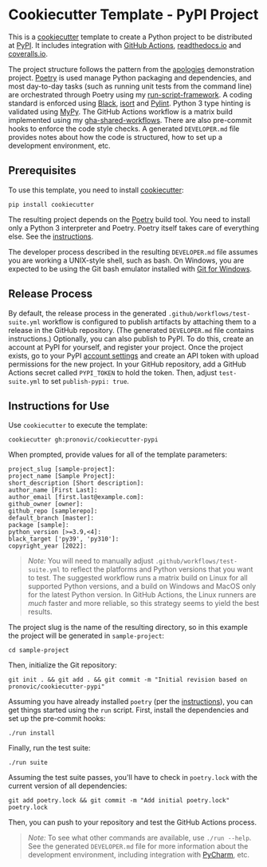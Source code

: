 # Cookiecutter Template - PyPI Project

This is a [cookiecutter](https://cookiecutter.readthedocs.io/en/stable/) template to create a Python project to be distributed at [PyPI](https://pypi.org/).  It includes integration with [GitHub Actions](https://docs.github.com/en/actions), [readthedocs.io](https://readthedocs.org/) and [coveralls.io](https://coveralls.io/).

The project structure follows the pattern from the [apologies](https://github.com/pronovic/apologies) demonstration project.  [Poetry](https://python-poetry.org/) is used manage Python packaging and dependencies, and most day-to-day tasks (such as running unit tests from the command line) are orchestrated through Poetry using my [run-script-framework](https://github.com/pronovic/run-script-framework).  A coding standard is enforced using [Black](https://pypi.org/project/black/), [isort](https://pypi.org/project/isort/) and [Pylint](https://pypi.org/project/pylint/).  Python 3 type hinting is validated using [MyPy](https://pypi.org/project/mypy/).  The GitHub Actions workflow is a matrix build implemented using my [gha-shared-workflows](https://github.com/pronovic/gha-shared-workflows).  There are also pre-commit hooks to enforce the code style checks.  A generated `DEVELOPER.md` file provides notes about how the code is structured, how to set up a development environment, etc.

## Prerequisites

To use this template, you need to install [cookiecutter](https://cookiecutter.readthedocs.io/en/stable/):

```
pip install cookiecutter
```

The resulting project depends on the [Poetry](https://python-poetry.org/) build tool.  You need to install only a Python 3 interpreter and Poetry.  Poetry itself takes care of everything else.  See the [instructions](POETRY.md).

The developer process described in the resulting `DEVELOPER.md` file assumes you are working a UNIX-style shell, such as bash. On Windows, you are expected to be using the Git bash emulator installed with [Git for Windows](https://gitforwindows.org/).

## Release Process

By default, the release process in the generated `.github/workflows/test-suite.yml` workflow is configured to publish artifacts by attaching them to a release in the GitHub repository. (The generated `DEVELOPER.md` file contains instructions.)  Optionally, you can also publish to PyPI.  To do this, create an account at PyPI for yourself, and register your project.  Once the project exists, go to your PyPI [account settings](https://pypi.org/manage/account/) and create an API token with upload permissions for the new project.  In your GitHub repository, add a GitHub Actions secret called `PYPI_TOKEN` to hold the token.  Then, adjust `test-suite.yml` to set `publish-pypi: true`.

## Instructions for Use

Use `cookiecutter` to execute the template:

```
cookiecutter gh:pronovic/cookiecutter-pypi
```

When prompted, provide values for all of the template parameters:

```
project_slug [sample-project]:
project_name [Sample Project]:
short_description [Short description]:
author_name [First Last]:
author_email [first.last@example.com]:
github_owner [owner]:
github_repo [samplerepo]:
default_branch [master]:
package [sample]:
python_version [>=3.9,<4]:
black_target ['py39', 'py310']:
copyright_year [2022]:
```

> _Note:_ You will need to manually adjust `.github/workflows/test-suite.yml` to reflect the platforms and Python versions that you want to test.  The suggested workflow runs a matrix build on Linux for all supported Python versions, and a build on Windows and MacOS only for the latest Python version.  In GitHub Actions, the Linux runners are _much_ faster and more reliable, so this strategy seems to yield the best results.

The project slug is the name of the resulting directory, so in this example the project will be generated in `sample-project`:

```
cd sample-project
```

Then, initialize the Git repository:

```
git init . && git add . && git commit -m "Initial revision based on pronovic/cookiecutter-pypi"
```

Assuming you have already installed `poetry` (per the [instructions](POETRY.md)), you can get things started using the `run` script.  First, install the dependencies and set up the pre-commit hooks:

```
./run install 
```

Finally, run the test suite:

```
./run suite
```

Assuming the test suite passes, you'll have to check in `poetry.lock` with the current version of all dependencies:

```
git add poetry.lock && git commit -m "Add initial poetry.lock" poetry.lock
```

Then, you can push to your repository and test the GitHub Actions process.

> _Note:_ To see what other commands are available, use `./run --help`.  See the generated `DEVELOPER.md` file for more information about the development environment, including integration with [PyCharm](https://www.jetbrains.com/pycharm/download), etc.
